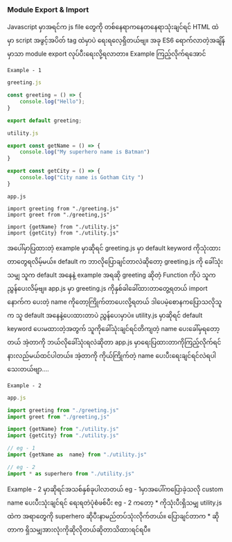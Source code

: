 ### Module Export & Import

Javascript  မှာအရင်က js file တွေကို တစ်နေရာကနေတနေရာသုံးချင်ရင် HTML ထဲမှာ script အဖွင့်အပိတ် tag ထဲမှာပဲ ရေးရလေ့ရှိတယ်ဗျ။ အခု ES6 ရောက်လာတဲ့အချိန်မှာသာ module export လုပ်ပီးရေးလို့ရလာတာ။ Example ကြည့်လိုက်ရအောင်

`Example - 1 `

```javascript
greeting.js

const greeting = () => {
	console.log("Hello");
}

export default greeting;
```

```javascript
utility.js

export const getName = () => {
    console.log("My superhero name is Batman")
}

export const getCity = () => {
	console.log("City name is Gotham City ")
}
```

```
app.js

import greeting from "./greeting.js"
import greet from "./greeting,js"

import {getName} from "./utility.js"
import {getCity} from "./utility.js"
```

အပေါ်မှာပြထားတဲ့ example မှာဆိုရင် greeting.js မှာ default keyword ကိုသုံးထားတာတွေရလိမ့်မယ်။ default က ဘာလိုပြောချင်တာလဲဆိုတော့ greeting.js ကို ခေါ်သုံးသမျှ သူက default အနေနဲ့ example အရဆို greeting ဆိုတဲ့ Function ကိုပဲ သူကညွှန်ပေးလိမ့်ဗျ။  app.js မှာ greeting.js  ကိုနှစ်ခါခေါ်ထားတာတွေ့ရတယ်  import နောက်က ပေးတဲ့ name  ကိုတော့ကြိုက်တာပေးလို့ရတယ် ဒါပေမဲ့စောနကပြောသလိုသူက သူ default အနေနဲ့ပေးထားတာပဲ ညွှန်ပေးမှာပဲ။ utility.js  မှာဆိုရင် default keyword ပေးမထားတဲ့အတွက် သူကိုခေါ်သုံးချင်ရင်တိကျတဲ့ name ပေးခေါ်မှရတော့တယ် အဲ့တာကို ဘယ်လိုခေါ်သုံးရလဲဆိုတာ app.js  မှာရေးပြထားတာကိုကြည့်လိုက်ရင်နားလည်မယ်ထင်ပါတယ်။ အဲ့တာကို ကိုယ်ကြိုက်တဲ့ name  ပေးပီးရေးချင်ရင်လဲရပါသေးတယ်ဗျာ....

`Example - 2`

```javascript
app.js

import greeting from "./greeting.js"
import greet from "./greeting,js"

import {getName} from "./utility.js"
import {getCity} from "./utility.js"

// eg - 1 
import {getName as  name} from "./utility.js"

// eg - 2
import * as superhero from "./utility.js"
```

Example - 2  မှာဆိုရင်အသစ်နှစ်ခုပါလာတယ်  eg - 1မှာအပေါ်ကပြောခဲ့သလို custom name ပေးပီးသုံးချင်ရင် ရေးရတဲပုံစံဖစ်ပီး  eg - 2 ကတော့ * ကိုသုံးပီးရှိသမျှ utility.js ထဲက အရာတွေကို superhero ဆိုပီးနာမည်တပ်သုံးလိုက်တယ်။ ပြောချင်တာက * ဆိုတာက ရှိသမျှအားလုံးကိုဆိုလိုတယ်ဆိုတာသိထားရင်ရပီ။ 

